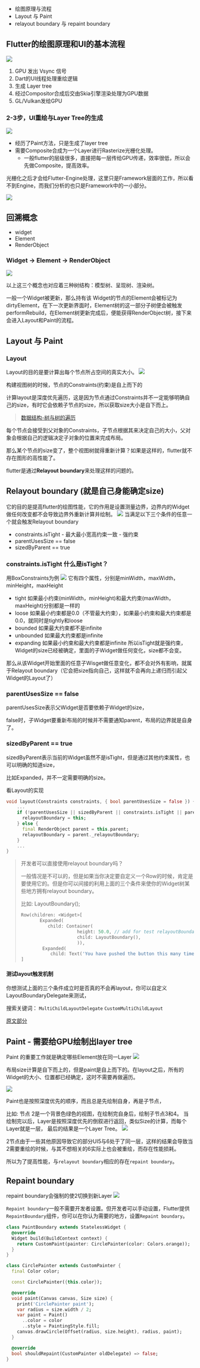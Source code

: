 * 绘图原理与流程
* Layout 与 Paint
* relayout boundary 与 repaint boundary

## Flutter的绘图原理和UI的基本流程
![](./images4md/2020-10-26-16-18-18.png)

1. GPU 发出 Vsync 信号
2. Dart的UI线程处理重绘逻辑
3. 生成 Layer tree 
4. 经过Compositor合成后交由Skia引擎渲染处理为GPU数据
5. GL/Vulkan发给GPU

### 2-3步，UI重绘与Layer Tree的生成
 ![](./images4md/2020-10-26-16-32-23.png)

 * 经历了Paint方法，只是生成了layer tree
 * 需要Composite合成为一个Layer进行Rasterize光栅化处理。
    * 一般flutter的层级很多，直接把每一层传给GPU传递，效率很低，所以会先做Composite，提高效率。

光栅化之后才会给Flutter-Engine处理，这里只是Framework层面的工作，所以看不到Engine，而我们分析的也只是Framework中的一小部分。

![](./images4md/###%20.png)

## 回溯概念
* widget
* Element
* RenderObject

### Widget -> Element -> RenderObject
![](./images4md/2020-10-26-17-02-15.png)

以上这三个概念也对应着三种树结构：模型树、呈现树、渲染树。

一般一个Widget被更新，那么持有该 Widget的节点的Element会被标记为dirtyElement，在下一次更新界面时，Element树的这一部分子树便会被触发performRebuild，在Element树更新完成后，便能获得RenderObject树，接下来会进入Layout和Paint的流程。

## Layout 与 Paint
### Layout
Layout的目的是要计算出每个节点所占空间的真实大小。
![](./images4md/2020-10-26-17-05-25.png)

构建视图树的时候，节点的Constraints(约束)是自上而下的

计算layout是深度优先遍历，这是因为节点通过Constraints并不一定能够明确自己的size，有时它会依赖子节点的size，所以获取size大小是自下而上。

> [数据结构-树与树的遍历](https://onedrive.live.com/redir?resid=A4E93310558F9EA%211200&page=Edit&wd=target%28%E5%BF%AB%E9%80%9F%E7%AC%94%E8%AE%B0.one%7C2691d1ee-918a-493c-ab85-f0dcdb224c62%2F%E3%80%90%E6%95%B0%E6%8D%AE%E7%BB%93%E6%9E%84%E3%80%91%E7%90%86%E8%A7%A3%E4%BA%8C%E5%8F%89%E6%A0%91%E7%9A%84%E4%B8%89%E7%A7%8D%E9%81%8D%E5%8E%86--%E5%89%8D%E5%BA%8F%E3%80%81%E4%B8%AD%E5%BA%8F%E3%80%81%E5%90%8E%E5%BA%8F%20%2B%E5%B1%82%E5%BA%8F%EF%BC%88%E7%AE%80%E6%98%8E%E6%98%93%E6%87%82%EF%BC%89%20-%20%E7%A8%8B%E5%BA%8F%E5%91%98%E5%A4%A7%E6%9C%AC%E8%90%A5%7Cc619276d-cbce-47e5-bbe5-4ea01b539396%2F%29&wdorigin=703)

每个节点会接受到父对象的Constraints，子节点根据其来决定自己的大小，父对象会根据自己的逻辑决定子对象的位置来完成布局。

那么某个节点的size变了，整个视图树就得重新计算？如果是这样的，flutter就不存在图形的高性能了。

flutter是通过**Relayout boundary**来处理这样的问题的。

## Relayout boundary (就是自己身能确定size)
它的目的是提高flutter的绘图性能，它的作用是设置测量边界，边界内的Widget做任何改变都不会导致边界外重新计算并绘制。
![](./images4md/2020-10-26-19-50-04.png)
当满足以下三个条件的任意一个就会触发Relayout boundary

* constraints.isTight - 最大最小宽高约束一致 - 强约束
* parentUsesSize == false 
* sizedByParent == true

### constraints.isTight 什么是isTight？
用BoxConstraints为例
![](./images4md/2020-10-27-11-18-37.png)
它有四个属性，分别是minWidth，maxWidth，minHeight，maxHeight
* tight 如果最小约束(minWidth，minHeight)和最大约束(maxWidth，maxHeight)分别都是一样的
* loose 如果最小约束都是0.0（不管最大约束），如果最小约束和最大约束都是0.0，就同时是tightly和loose
* bounded 如果最大约束都不是infinite
* unbounded 如果最大约束都是infinite
* expanding 如果最小约束和最大约束都是infinite
所以isTight就是强约束，Widget的size已经被确定，里面的子Widget做任何变化，size都不会变。

那么从该Widget开始里面的任意子Wisget做任意变化，都不会对外有影响，就属于Relayout boundary（它会把size指向自己，这样就不会再向上递归而引起父Widget的Layout了）
### parentUsesSize == false
parentUsesSize表示父Widget是否要依赖子Widget的size，

false时，子Widget要重新布局的时候并不需要通知parent，布局的边界就是自身了。
### sizedByParent == true
sizedByParent表示当前的Widget虽然不是isTight，但是通过其他约束属性，也可以明确的知道size，

比如Expanded，并不一定需要明确的size。

看Layout的实现
```dart
void layout(Constraints constraints, { bool parentUsesSize = false }) {
    ...
    if (!parentUsesSize || sizedByParent || constraints.isTight || parent is! RenderObject) {
      relayoutBoundary = this;
    } else {
      final RenderObject parent = this.parent;
      relayoutBoundary = parent._relayoutBoundary;
    }
    ...
}
```

> 开发者可以直接使用relayout boundary吗？
> 
> 一般情况是不可以的，但是如果当你决定要自定义一个Row的时候，肯定是要使用它的。但是你可以间接的利用上面的三个条件来使你的Widget树某些地方拥有relayout boundary。
>
> 比如: LayoutBoundary();
> ```dart
> Row(children: <Widget>[
>        Expanded(
>           child: Container(
>                      height: 50.0, // add for test relayoutBoundary
>                      child: LayoutBoundary(),
>                      )),
>         Expanded(
>            child: Text('You have pushed the button this many times:'))
> ]
> ```
>

#### 测试layout触发机制
你想测试上面的三个条件成立时是否真的不会再layout，你可以自定义LayoutBoundaryDelegate来测试，

搜索关键词： `MultiChildLayoutDelegate` `CustomMultiChildLayout` 

[原文部分](https://www.jianshu.com/p/47a6503f8e65)


## Paint - 需要给GPU绘制出layer tree
Paint 的重要工作就是确定哪些Element放在同一Layer
![](./images4md/2020-10-27-11-57-28.png)

布局size计算是自下而上的，但是paint是自上而下的。在layout之后，所有的Widget的大小、位置都已经确定，这时不需要再做遍历。

![](./images4md/2020-10-27-11-57-50.png)

Paint也是按照深度优先的顺序，而且总是先绘制自身，再是子节点，

比如:
节点 2是一个背景色绿色的视图，在绘制完自身后，绘制子节点3和4。
当绘制完以后，Layer是按照深度优先的倒叙进行返回，类似Size的计算，而每个Layer就是一层，
最后的结果是一个Layer Tree。
![](./images4md/2020-10-27-13-33-44.png)

2节点由于一些其他原因导致它的部分UI5与6处于了同一层，这样的结果会导致当2需要重绘的时候，与其不想相关的6实际上也会被重绘，而存在性能损耗。

所以为了提高性能，与`relayout boundary`相应的存在`repaint boundary`。

## Repaint boundary
repaint boundary会强制的使2切换到新Layer
![](./images4md/2020-10-27-13-36-20.png)

`Repaint boundary`一般不需要开发者设置。但开发者可以手动设置，Flutter提供`RepaintBoundary`组件，你可以在你认为需要的地方，设置`Repaint boundary`。

```dart
class PaintBoundary extends StatelessWidget {
  @override
  Widget build(BuildContext context) {
    return CustomPaint(painter: CirclePainter(color: Colors.orange));
  }
}

class CirclePainter extends CustomPainter {
  final Color color;

  const CirclePainter({this.color});

  @override
  void paint(Canvas canvas, Size size) {
    print('CirclePainter paint');
    var radius = size.width / 2;
    var paint = Paint()
      ..color = color
      ..style = PaintingStyle.fill;
    canvas.drawCircle(Offset(radius, size.height), radius, paint);
  }

  @override
  bool shouldRepaint(CustomPainter oldDelegate) => false;
}
```

